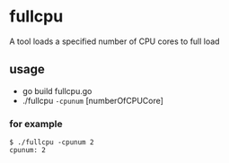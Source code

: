 # fullcpu

A tool loads a specified number of CPU cores to full load

## usage
* go build fullcpu.go
* ./fullcpu `-cpunum` [numberOfCPUCore]

### for example
    $ ./fullcpu -cpunum 2
    cpunum: 2
